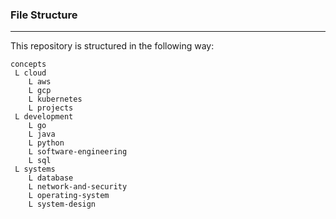 ### File Structure
---
This repository is structured in the following way:
```
concepts
 L cloud
    L aws
    L gcp
    L kubernetes
    L projects
 L development
    L go
    L java
    L python
    L software-engineering
    L sql
 L systems
    L database
    L network-and-security
    L operating-system
    L system-design
```